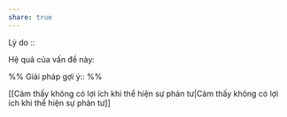 ```yaml
---
share: true
---
```

Lý do :: 

Hệ quả của vấn đề này:


%%
Giải pháp gợi ý:: 
%%



[[Cảm thấy không có lợi ích khi thể hiện sự phản tư|Cảm thấy không có lợi ích khi thể hiện sự phản tư]]